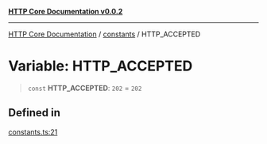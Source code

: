 [**HTTP Core Documentation v0.0.2**](../../README.md)

***

[HTTP Core Documentation](../../modules.md) / [constants](../README.md) / HTTP\_ACCEPTED

# Variable: HTTP\_ACCEPTED

> `const` **HTTP\_ACCEPTED**: `202` = `202`

## Defined in

[constants.ts:21](https://github.com/stonemjs/http-core/blob/ed7c2187bd85b6877da7cd9f8c94448716446e07/src/constants.ts#L21)
